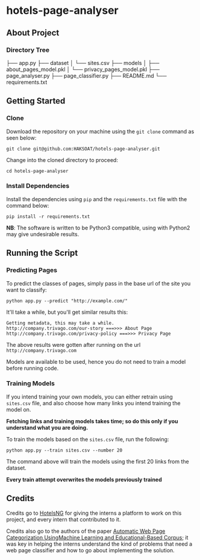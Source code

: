 
# hotels-page-analyser

## About Project

### Directory Tree

├── app.py
├── dataset
│   └── sites.csv
├── models
│   ├── about_pages_model.pkl
│   └── privacy_pages_model.pkl
├── page_analyser.py
├── page_classifier.py
├── README.md
└── requirements.txt

## Getting Started

### Clone
Download the repository on your machine using the `git clone` command as seen below:  

```git clone git@github.com:HAKSOAT/hotels-page-analyser.git```

Change into the cloned directory to proceed:  

`cd hotels-page-analyser`

### Install Dependencies
Install the dependencies using `pip` and the `requirements.txt` file with the command below:  

`pip install -r requirements.txt`

**NB**: The software is written to be Python3 compatible, using with Python2 may give undesirable results.

## Running the Script

### Predicting Pages

To predict the classes of pages, simply pass in the base url of the site you want to classify:  

```
python app.py --predict "http://example.com/"
```

It'll take a while, but you'll get similar results this:  

```
Getting metadata, this may take a while.
http://company.trivago.com/our-story ===>>> About Page
http://company.trivago.com/privacy-policy ===>>> Privacy Page
```

The above results were gotten after running on the url `http://company.trivago.com`

Models are available to be used, hence you do not need to train a model before running code.

### Training Models

If you intend training your own models, you can either retrain using `sites.csv` file, and also choose how many links you intend training the model on.  
  
**Fetching links and training models takes time; so do this only if you understand what you are doing.**

To train the models based on the `sites.csv` file, run the following:

```
python app.py --train sites.csv --number 20
```

The command above will train the models using the first 20 links from the dataset.

**Every train attempt overwrites the models previously trained**

## Credits

Credits go to [HotelsNG](https://hotels.ng) for giving the interns a platform to work on this project, and every intern that contributed to it.

Credits also go to the authors of the paper [Automatic Web Page Categorization UsingMachine Learning and Educational-Based Corpus](http://www.ijcte.org/vol9/1180-IT026.pdf); it was key in helping the interns understand the kind of problems that need a web page classifier and how to go about implementing the solution.
